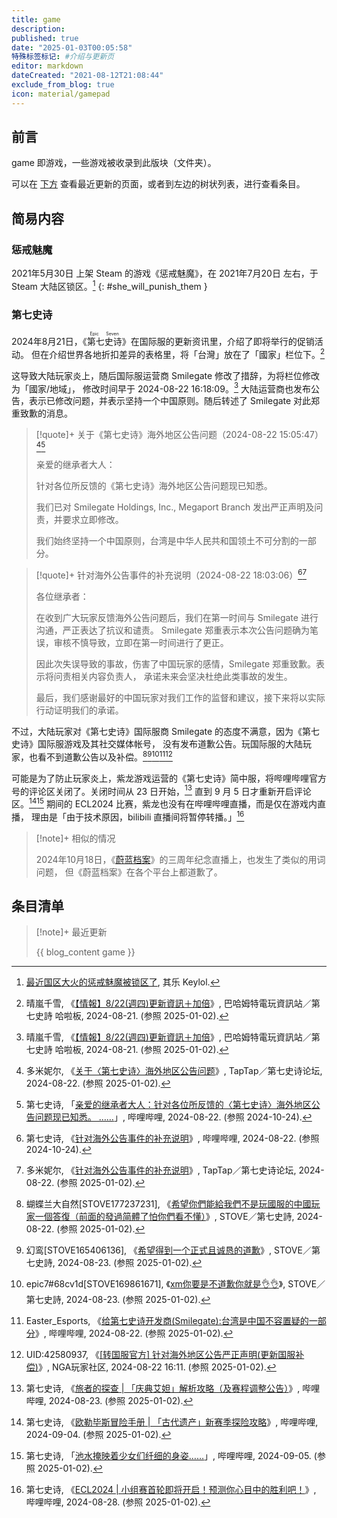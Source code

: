 ```yaml
---
title: game
description:
published: true
date: "2025-01-03T00:05:58"
特殊标签标记: #介绍与更新页
editor: markdown
dateCreated: "2021-08-12T21:08:44"
exclude_from_blog: true
icon: material/gamepad
---
```


## 前言

game 即游戏，一些游戏被收录到此版块（文件夹）。

可以在 [下方](#条目清单) 查看最近更新的页面，或者到左边的树状列表，进行查看条目。

## 简易内容

### 惩戒魅魔

<!--
    date: "2021-07-22T17:52:34"
-->

2021年5月30日 上架 Steam 的游戏《惩戒魅魔》，在 2021年7月20日 左右，于 Steam 大陆区锁区。[^SWPT]
{: #she_will_punish_them }

[^SWPT]: [最近国区大火的惩戒魅魔被锁区了](https://archive.is/gOwkU "https://keylol.com/t733421-1-1"), 其乐 Keylol.

### 第七史诗

2024年8月21日，《<ruby>第七史诗<rt>Epic Seven</rt></ruby>》在国际服的更新资讯里，介绍了即将举行的促销活动。
但在介绍世界各地折扣差异的表格里，将「台灣」放在了「國家」栏位下。[^14323]

[^14323]: 晴嵐千雪, 《[【情報】8/22(週四)更新資訊＋加倍](https://web.archive.org/web/20250102152514/https://forum.gamer.com.tw/C.php?bsn=34880&snA=14323)》, 巴哈姆特電玩資訊站／第七史詩 哈啦板, 2024-08-21. (参照 2025-01-02).

这导致大陆玩家炎上，随后国际服运营商 Smilegate 修改了措辞，为将栏位修改为「國家/地域」，
修改时间早于 2024-08-22 16:18:09。[^14323]
大陆运营商也发布公告，表示已修改问题，并表示坚持一个中国原则。随后转述了 Smilegate 对此郑重致歉的消息。

> [!quote]+ 关于《第七史诗》海外地区公告问题（2024-08-22 15:05:47）[^50773][^07318]
>
> 亲爱的继承者大人：
>
> 针对各位所反馈的《第七史诗》海外地区公告问题现已知悉。
>
> 我们已对 Smilegate Holdings, Inc., Megaport Branch 发出严正声明及问责，并要求立即修改。
>
> 我们始终坚持一个中国原则，台湾是中华人民共和国领土不可分割的一部分。

[^50773]: 多米妮尔, 《[关于〈第七史诗〉海外地区公告问题](https://web.archive.org/web/20250102152838/https://www.taptap.cn/moment/575699879028850773)》, TapTap／第七史诗论坛, 2024-08-22. (参照 2025-01-02).

[^07318]: 第七史诗, 「[亲爱的继承者大人：针对各位所反馈的〈第七史诗〉海外地区公告问题现已知悉。 ……](https://arquivo.pt/wayback/20241023160018/https://www.bilibili.com/opus/968394247735607318)」, 哔哩哔哩, 2024-08-22. (参照 2024-10-24).

> [!quote]+ 针对海外公告事件的补充说明（2024-08-22 18:03:06）[^40865][^08999]
>
> 各位继承者：
>
> 在收到广大玩家反馈海外公告问题后，我们在第一时间与 Smilegate 进行沟通，严正表达了抗议和谴责。
> Smilegate 郑重表示本次公告问题确为笔误，审核不慎导致，立即在第一时间进行了更正。
>
> 因此次失误导致的事故，伤害了中国玩家的感情，Smilegate 郑重致歉。表示将问责相关内容负责人，
> 承诺未来会坚决杜绝此类事故的发生。
>
> 最后，我们感谢最好的中国玩家对我们工作的监督和建议，接下来将以实际行动证明我们的承诺。

[^40865]: 第七史诗, 《[针对海外公告事件的补充说明](https://arquivo.pt/wayback/20241023155755/https://www.bilibili.com/opus/968440182408740865)》, 哔哩哔哩, 2024-08-22. (参照 2024-10-24).

[^08999]: 多米妮尔, 《[针对海外公告事件的补充说明](https://web.archive.org/web/20250102152426/https://www.taptap.cn/moment/575744502745008999)》, TapTap／第七史诗论坛, 2024-08-22. (参照 2025-01-02).

不过，大陆玩家对《第七史诗》国际服商 Smilegate 的态度不满意，因为《第七史诗》国际服游戏及其社交媒体帐号，
没有发布道歉公告。玩国际服的大陆玩家，也看不到道歉公告以及补偿。[^27250][^27429][^27455][^eZEKQ][^73816]

[^27250]: 蝴蝶兰大自然[STOVE177237231], 《[希望你們能給我們不是玩國服的中國玩家一個答復（前面的發過简體了怕你們看不懂）](https://arquivo.pt/wayback/20250102143912/https://page.onstove.com/epicseven/tw/view/10427250)》, STOVE／第七史詩, 2024-08-22. (参照 2025-01-02).

[^27429]: 幻鸾[STOVE165406136], 《[希望得到一个正式且诚恳的道歉](https://arquivo.pt/wayback/20250102145304/https://page.onstove.com/epicseven/tw/view/10427429)》, STOVE／第七史詩, 2024-08-23. (参照 2025-01-02).

[^27455]: epic7#68cv1d[STOVE169861671], 《[xm你要是不道歉你就是👌👌](https://arquivo.pt/wayback/20250102143808/https://page.onstove.com/epicseven/tw/view/10427455)》, STOVE／第七史詩, 2024-08-23. (参照 2025-01-02).

[^eZEKQ]: Easter_Esports, 《[给第七史诗开发商(Smilegate):台湾是中国不容置疑的一部分](https://www.bilibili.com/video/BV1qYWjeZEKQ/)》, 哔哩哔哩, 2024-08-22. (参照 2025-01-02).

[^73816]: UID:42580937, 《[[转国服官方] 针对海外地区公告严正声明(更新国服补偿)](https://arquivo.pt/wayback/20250102152024/https://bbs.nga.cn/read.php?tid=41373816)》, NGA玩家社区, 2024-08-22 16:11. (参照 2025-01-02).

可能是为了防止玩家炎上，紫龙游戏运营的《第七史诗》简中服，将哔哩哔哩官方号的评论区关闭了。关闭时间从 23 日开始，[^26776]
直到 9 月 5 日才重新开启评论区。[^65200][^10416] 期间的 ECL2024 比赛，紫龙也没有在哔哩哔哩直播，而是仅在游戏内直播，
理由是「由于技术原因，bilibili 直播间将暂停转播。」[^47269]

[^26776]: 第七史诗, 《[旅者的探查 | 「庆典艾妲」解析攻略（及赛程调整公告）](https://web.archive.org/web/20250102083247/https://www.bilibili.com/opus/968795324654026776)》, 哔哩哔哩, 2024-08-23. (参照 2025-01-02).

[^65200]: 第七史诗, 《[欧勒毕斯冒险手册 | 「古代遗产」新赛季探险攻略](https://web.archive.org/web/20250102144341/https://www.bilibili.com/opus/973248587244765200)》, 哔哩哔哩, 2024-09-04. (参照 2025-01-02).

[^10416]: 第七史诗, 「[池水掩映着少女们纤细的身姿……](https://t.bilibili.com/973576744225210416)」, 哔哩哔哩, 2024-09-05. (参照 2025-01-02).

[^47269]: 第七史诗, 《[ECL2024 | 小组赛首轮即将开启！预测你心目中的胜利吧！](https://web.archive.org/web/20250102065546/https://www.bilibili.com/opus/970661402078347269)》, 哔哩哔哩, 2024-08-28. (参照 2025-01-02).

> [!note]+ 相似的情况
>
> 2024年10月18日，《[蔚蓝档案](/game/Blue_Archive.md#country-争议)》的三周年纪念直播上，也发生了类似的用词问题，
> 但《蔚蓝档案》在各个平台上都道歉了。

## 条目清单

> [!note]+ 最近更新
>
> {{ blog_content game }}
